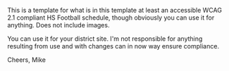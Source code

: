 This is a template for what is in this template at least an accessible WCAG 2.1 compliant HS Football schedule, 
though obviously you can use it for anything. 
Does not include images.

You can use it for your district site. 
I'm not responsible for anything resulting from use and with changes can in now way ensure compliance.

Cheers,
Mike
